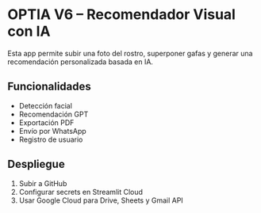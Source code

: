 # OPTIA V6 – Recomendador Visual con IA

Esta app permite subir una foto del rostro, superponer gafas y generar una recomendación personalizada basada en IA.

## Funcionalidades
- Detección facial
- Recomendación GPT
- Exportación PDF
- Envío por WhatsApp
- Registro de usuario

## Despliegue
1. Subir a GitHub
2. Configurar secrets en Streamlit Cloud
3. Usar Google Cloud para Drive, Sheets y Gmail API
